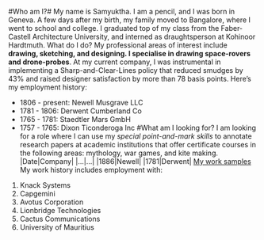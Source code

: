 #Who am I?#
My name is Samyuktha. I am a pencil, and I was born in Geneva. A few days after my birth, my family moved to Bangalore, where I went to school and college. I graduated top of my class from the Faber-Castell Architecture University, and interned as draughtsperson at Kohinoor Hardtmuth.
What do I do?
My professional areas of interest include **drawing, sketching, and designing. I specialise in drawing space-rovers and drone-probes**.
At my current company, I was instrumental in implementing a Sharp-and-Clear-Lines policy that reduced smudges by 43% and raised designer satisfaction by more than 78 basis points.
Here’s my employment history:
- 1806 - present: Newell Musgrave LLC
- 1781 - 1806: Derwent Cumberland Co
- 1765 - 1781: Staedtler Mars GmbH
- 1757 - 1765: Dixon Ticonderoga Inc
#What am I looking for?
I am looking for a role where I can use my _special point-and-mark skills_ to annotate research papers at academic institutions that offer certificate courses in the following areas: mythology, war games, and kite making.
|Date|Company|
|...|...|
|1886|Newell|
|1781|Derwent|
[My work samples](www.awandererspostcards.com)
My work history includes employment with:
1. Knack Systems
2. Capgemini
3. Avotus Corporation
4. Lionbridge Technologies
5. Cactus Communications
6. University of Mauritius
